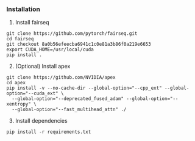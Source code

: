 ### Installation
1. Install fairseq
```
git clone https://github.com/pytorch/fairseq.git
cd fairseq
git checkout 8a0b56efeecba6941c1c0e81a3b86f0a219e6653
export CUDA_HOME=/usr/local/cuda
pip install .
```
2. (Optional) Install apex
```
git clone https://github.com/NVIDIA/apex
cd apex
pip install -v --no-cache-dir --global-option="--cpp_ext" --global-option="--cuda_ext" \
  --global-option="--deprecated_fused_adam" --global-option="--xentropy" \
  --global-option="--fast_multihead_attn" ./
```
3. Install dependencies
```
pip install -r requirements.txt
```